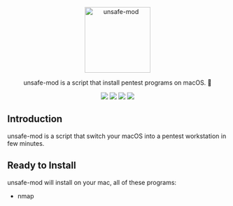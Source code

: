 <p align="center">
  <p align="center">
    <img src="https://user-images.githubusercontent.com/5221349/92333991-224f5900-f08a-11ea-9da7-e55bcd2792cb.png" height="150" alt="unsafe-mod" />
  </p>
  <p align="center">
    unsafe-mod is a script that install pentest programs on macOS. 🍺
  </p>
  <p align="center">
    <a href="#"><img src="https://github.com/clintnetwork/unsafe-mod/workflows/build/badge.svg" /></a>
    <a href="#"><img src="https://img.shields.io/badge/🍺home-brew-dea584" /></a>
    <a href="https://github.com/clintnetwork/unsafe-mod/blob/master/LICENSE.md"><img src="https://img.shields.io/badge/license-MIT-lightgrey.svg" /></a>
    <a href="#"><img src="https://img.shields.io/badge/Discord-Server-7289DA" /></a>
  </p>
</p>

## Introduction

unsafe-mod is a script that switch your macOS into a pentest workstation in few minutes.

## Ready to Install

unsafe-mod will install on your mac, all of these programs:

- nmap

